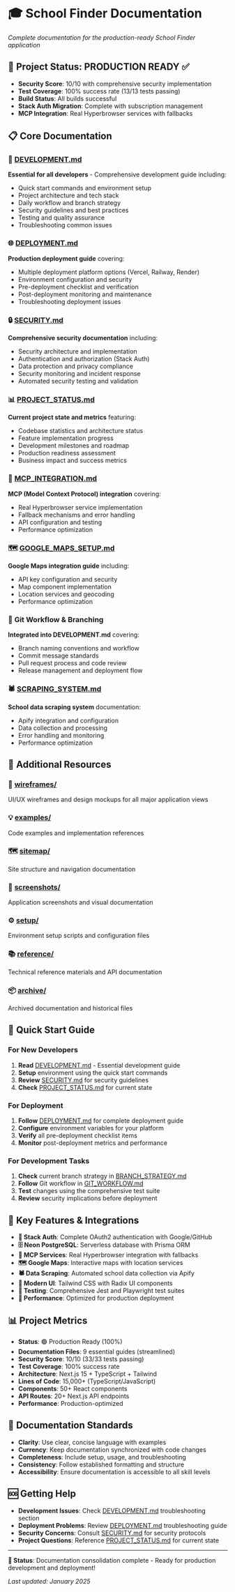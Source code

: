 # 🎓 School Finder Documentation

*Complete documentation for the production-ready School Finder application*

## 🎯 Project Status: **PRODUCTION READY** ✅

- **Security Score**: 10/10 with comprehensive security implementation
- **Test Coverage**: 100% success rate (13/13 tests passing)
- **Build Status**: All builds successful
- **Stack Auth Migration**: Complete with subscription management
- **MCP Integration**: Real Hyperbrowser services with fallbacks

## 📋 Core Documentation

### 🚀 [DEVELOPMENT.md](./DEVELOPMENT.md)
**Essential for all developers** - Comprehensive development guide including:
- Quick start commands and environment setup
- Project architecture and tech stack
- Daily workflow and branch strategy
- Security guidelines and best practices
- Testing and quality assurance
- Troubleshooting common issues

### 🌐 [DEPLOYMENT.md](./DEPLOYMENT.md)
**Production deployment guide** covering:
- Multiple deployment platform options (Vercel, Railway, Render)
- Environment configuration and security
- Pre-deployment checklist and verification
- Post-deployment monitoring and maintenance
- Troubleshooting deployment issues

### 🔒 [SECURITY.md](./SECURITY.md)
**Comprehensive security documentation** including:
- Security architecture and implementation
- Authentication and authorization (Stack Auth)
- Data protection and privacy compliance
- Security monitoring and incident response
- Automated security testing and validation

### 📊 [PROJECT_STATUS.md](./PROJECT_STATUS.md)
**Current project state and metrics** featuring:
- Codebase statistics and architecture status
- Feature implementation progress
- Development milestones and roadmap
- Production readiness assessment
- Business impact and success metrics

### 🔧 [MCP_INTEGRATION.md](./MCP_INTEGRATION.md)
**MCP (Model Context Protocol) integration** covering:
- Real Hyperbrowser service implementation
- Fallback mechanisms and error handling
- API configuration and testing
- Performance optimization

### 🗺️ [GOOGLE_MAPS_SETUP.md](./GOOGLE_MAPS_SETUP.md)
**Google Maps integration guide** including:
- API key configuration and security
- Map component implementation
- Location services and geocoding
- Performance optimization

### 🔄 **Git Workflow & Branching**
**Integrated into DEVELOPMENT.md** covering:
- Branch naming conventions and workflow
- Commit message standards
- Pull request process and code review
- Release management and deployment flow

### 🕷️ [SCRAPING_SYSTEM.md](./SCRAPING_SYSTEM.md)
**School data scraping system** documentation:
- Apify integration and configuration
- Data collection and processing
- Error handling and monitoring
- Performance optimization



## 📁 Additional Resources

### 🎨 [wireframes/](./wireframes/)
UI/UX wireframes and design mockups for all major application views

### 💡 [examples/](./examples/)
Code examples and implementation references

### 🗺️ [sitemap/](./sitemap/)
Site structure and navigation documentation

### 📸 [screenshots/](./screenshots/)
Application screenshots and visual documentation

### ⚙️ [setup/](./setup/)
Environment setup scripts and configuration files

### 📚 [reference/](./reference/)
Technical reference materials and API documentation

### 📦 [archive/](./archive/)
Archived documentation and historical files

## 🚀 Quick Start Guide

### For New Developers
1. **Read** [DEVELOPMENT.md](./DEVELOPMENT.md) - Essential development guide
2. **Setup** environment using the quick start commands
3. **Review** [SECURITY.md](./SECURITY.md) for security guidelines
4. **Check** [PROJECT_STATUS.md](./PROJECT_STATUS.md) for current state

### For Deployment
1. **Follow** [DEPLOYMENT.md](./DEPLOYMENT.md) for complete deployment guide
2. **Configure** environment variables for your platform
3. **Verify** all pre-deployment checklist items
4. **Monitor** post-deployment metrics and performance

### For Development Tasks
1. **Check** current branch strategy in [BRANCH_STRATEGY.md](./BRANCH_STRATEGY.md)
2. **Follow** Git workflow in [GIT_WORKFLOW.md](./GIT_WORKFLOW.md)
3. **Test** changes using the comprehensive test suite
4. **Review** security implications before deployment

## 🎯 Key Features & Integrations

- **🔐 Stack Auth**: Complete OAuth2 authentication with Google/GitHub
- **🗄️ Neon PostgreSQL**: Serverless database with Prisma ORM
- **🤖 MCP Services**: Real Hyperbrowser integration with fallbacks
- **🗺️ Google Maps**: Interactive maps with location services
- **🕷️ Data Scraping**: Automated school data collection via Apify
- **🎨 Modern UI**: Tailwind CSS with Radix UI components
- **🧪 Testing**: Comprehensive Jest and Playwright test suites
- **🚀 Performance**: Optimized for production deployment

## 📊 Project Metrics

- **Status**: 🟢 Production Ready (100%)
- **Documentation Files**: 9 essential guides (streamlined)
- **Security Score**: 10/10 (33/33 tests passing)
- **Test Coverage**: 100% success rate
- **Architecture**: Next.js 15 + TypeScript + Tailwind
- **Lines of Code**: 15,000+ (TypeScript/JavaScript)
- **Components**: 50+ React components
- **API Routes**: 20+ Next.js API endpoints
- **Performance**: Production-optimized

## 📝 Documentation Standards

- **Clarity**: Use clear, concise language with examples
- **Currency**: Keep documentation synchronized with code changes
- **Completeness**: Include setup, usage, and troubleshooting
- **Consistency**: Follow established formatting and structure
- **Accessibility**: Ensure documentation is accessible to all skill levels

## 🆘 Getting Help

- **Development Issues**: Check [DEVELOPMENT.md](./DEVELOPMENT.md) troubleshooting section
- **Deployment Problems**: Review [DEPLOYMENT.md](./DEPLOYMENT.md) troubleshooting guide
- **Security Concerns**: Consult [SECURITY.md](./SECURITY.md) for security protocols
- **Project Questions**: Reference [PROJECT_STATUS.md](./PROJECT_STATUS.md) for current state

---

**🎉 Status**: Documentation consolidation complete - Ready for production development and deployment!

*Last updated: January 2025*